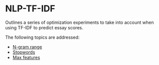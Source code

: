 # NLP-TF-IDF

Outlines a series of optimization experiments to take into account when using TF-IDF to predict essay scores.

The following topics are addressed:

- [N-gram range](TF-IDF_Ngram_range.ipynb)
- [Stopwords](TF-IDF_stopwords.ipynb)
- [Max features](TF-IDF_max_features.ipynb)

